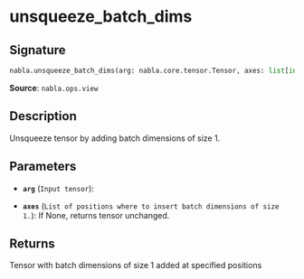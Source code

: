 # unsqueeze_batch_dims

## Signature

```python
nabla.unsqueeze_batch_dims(arg: nabla.core.tensor.Tensor, axes: list[int] | None = None) -> nabla.core.tensor.Tensor
```

**Source**: `nabla.ops.view`

## Description

Unsqueeze tensor by adding batch dimensions of size 1.

## Parameters

- **`arg`** (`Input tensor`): 

- **`axes`** (`List of positions where to insert batch dimensions of size 1.`): If None, returns tensor unchanged.

## Returns

Tensor with batch dimensions of size 1 added at specified positions

